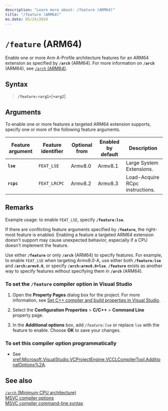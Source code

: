 ```yaml
---
description: "Learn more about: /feature (ARM64)"
title: "/feature (ARM64)"
ms.date: 05/24/2024
---
```

# `/feature` (ARM64)

Enable one or more Arm A-Profile architecture features for an ARM64 extension as specified by **`/arch`** (ARM64). For more information on **`/arch`** (ARM64), see [`/arch` (ARM64)](arch-arm64.md).

## Syntax

> **`/feature:<arg1>`**[**`+arg2`**]

## Arguments
To enable one or more features a targeted ARM64 extension supports, specify one or more of the following feature arguments.

| Feature argument | Feature identifier | Optional from | Enabled by default | Description |
|--|--|--|--|--|
|**`lse`**   | `FEAT_LSE` | Armv8.0  | Armv8.1 | Large System Extensions. |
|**`rcpc`**  | `FEAT_LRCPC` | Armv8.2 | Armv8.3 | Load-Acquire RCpc instructions. |

## Remarks

Example usage: to enable `FEAT_LSE`, specify **`/feature:lse`**.

If there are conflicting feature arguments specified by **`/feature`**, the right-most feature is enabled. Enabling a feature a targeted ARM64 extension doesn't support may cause unexpected behavior, especially if a CPU doesn't implement the feature.

Use either **`/feature`** or only **`/arch`** (ARM64) to specify features. For example, to enable `FEAT_LSE` when targeting Armv8.0-A, use either both **`/feature:lse`** and **`/arch:armv8.0`**, or specify **`/arch:armv8.0+lse`**. **`/feature`** exists as another way to specify features without specifying them in **`/arch`** (ARM64).

### To set the `/feature` compiler option in Visual Studio

1. Open the **Property Pages** dialog box for the project. For more information, see [Set C++ compiler and build properties in Visual Studio](../working-with-project-properties.md).

1. Select the **Configuration Properties** > **C/C++** > **Command Line** property page.

1. In the **Additional options** box, add *`/feature:lse`* or replace `lse` with the feature to enable. Choose **OK** to save your changes.

### To set this compiler option programmatically

- See <xref:Microsoft.VisualStudio.VCProjectEngine.VCCLCompilerTool.AdditionalOptions%2A>.

## See also

[`/arch` (Minimum CPU architecture)](arch-minimum-cpu-architecture.md)\
[MSVC compiler options](compiler-options.md)\
[MSVC compiler command-line syntax](compiler-command-line-syntax.md)
